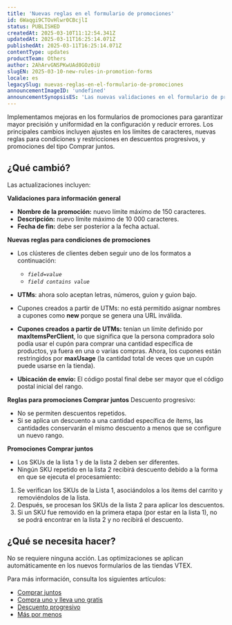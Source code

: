 ```yaml
---
title: 'Nuevas reglas en el formulario de promociones'
id: 6Waqgi9CTOvHlwr0CBcjlI
status: PUBLISHED
createdAt: 2025-03-10T11:12:54.341Z
updatedAt: 2025-03-11T16:25:14.071Z
publishedAt: 2025-03-11T16:25:14.071Z
contentType: updates
productTeam: Others
author: 2AhArvGNSPKwUAd8GOz0iU
slugEN: 2025-03-10-new-rules-in-promotion-forms
locale: es
legacySlug: nuevas-reglas-en-el-formulario-de-promociones
announcementImageID: 'undefined'
announcementSynopsisES: 'Las nuevas validaciones en el formulario de promociones optimizan la configuración y las reglas y reducen errores.'
---
```


Implementamos mejoras en los formularios de promociones para garantizar mayor precisión y uniformidad en la configuración y reducir errores. Los principales cambios incluyen ajustes en los límites de caracteres, nuevas reglas para condiciones y restricciones en descuentos progresivos, y promociones del tipo Comprar juntos.

## ¿Qué cambió?
Las actualizaciones incluyen:

**Validaciones para información general**
- **Nombre de la promoción:** nuevo límite máximo de 150 caracteres.
- **Descripción:** nuevo límite máximo de 10 000 caracteres.
- **Fecha de fin:** debe ser posterior a la fecha actual.

**Nuevas reglas para condiciones de promociones**
- Los clústeres de clientes deben seguir uno de los formatos a continuación: 

    - *`field=value`*
    - *`field contains value`*
- **UTMs**: ahora solo aceptan letras, números, guion y guion bajo.
- Cupones creados a partir de UTMs: no está permitido asignar nombres a cupones como **new** porque se genera una URL inválida.
- **Cupones creados a partir de UTMs:** tenían un límite definido por **maxItemsPerClient**, lo que significa que la persona compradora solo podía usar el cupón para comprar una cantidad específica de productos, ya fuera en una o varias compras. Ahora, los cupones están restringidos por **maxUsage** (la cantidad total de veces que un cupón puede usarse en la tienda).
- **Ubicación de envío:**  El código postal final debe ser mayor que el código postal inicial del rango.

**Reglas para promociones Comprar juntos**
Descuento progresivo:

- No se permiten descuentos repetidos.
- Si se aplica un descuento a una cantidad específica de ítems, las cantidades conservarán el mismo descuento a menos que se configure un nuevo rango.

**Promociones Comprar juntos**
- Los SKUs de la lista 1 y de la lista 2 deben ser diferentes.
- Ningún SKU repetido en la lista 2 recibirá descuento debido a la forma en que se ejecuta el procesamiento:

1. Se verifican los SKUs de la Lista 1, asociándolos a los ítems del carrito y removiéndolos de la lista.
2. Después, se procesan los SKUs de la lista 2 para aplicar los descuentos.
3. Si un SKU fue removido en la primera etapa (por estar en la lista 1), no se podrá encontrar en la lista 2 y no recibirá el descuento.

## ¿Qué se necesita hacer?
No se requiere ninguna acción. Las optimizaciones se aplican automáticamente en los nuevos formularios de las tiendas VTEX. 

Para más información, consulta los siguientes artículos:

- [Comprar juntos](/es/tutorial/compre-junto--tutorials_323)
- [Compra uno y lleva uno gratis](/es/tutorial/compre-e-ganhe--tutorials_322)
- [Descuento progresivo](/es/tutorial/desconto-progressivo--tutorials_324)
- [Más por menos](/es/tutorial/leve-mais-por-menos--tutorials_325)

